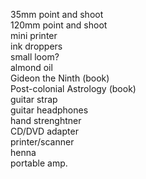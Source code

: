 35mm point and shoot  
120mm point and shoot  
mini printer  
ink droppers  
small loom?  
almond oil  
Gideon the Ninth (book)  
Post-colonial Astrology (book)  
guitar strap  
guitar headphones  
hand strenghtner  
CD/DVD adapter  
printer/scanner  
henna  
portable amp.  

